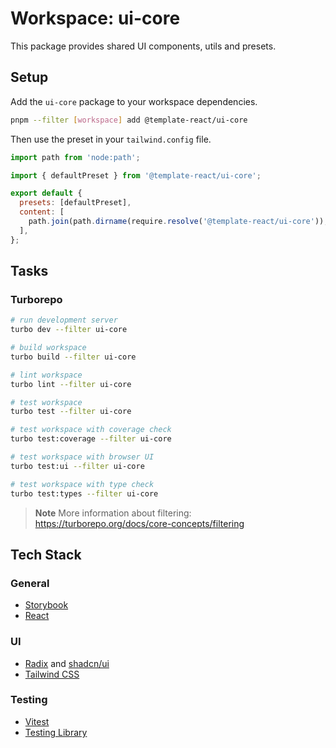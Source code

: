 # Workspace: ui-core

This package provides shared UI components, utils and presets.

## Setup

Add the `ui-core` package to your workspace dependencies.

```sh
pnpm --filter [workspace] add @template-react/ui-core
```

Then use the preset in your `tailwind.config` file.

```js
import path from 'node:path';

import { defaultPreset } from '@template-react/ui-core';

export default {
  presets: [defaultPreset],
  content: [
    path.join(path.dirname(require.resolve('@template-react/ui-core')), '*.js'),
  ],
};
```

## Tasks

### Turborepo

```sh
# run development server
turbo dev --filter ui-core

# build workspace
turbo build --filter ui-core

# lint workspace
turbo lint --filter ui-core

# test workspace
turbo test --filter ui-core

# test workspace with coverage check
turbo test:coverage --filter ui-core

# test workspace with browser UI
turbo test:ui --filter ui-core

# test workspace with type check
turbo test:types --filter ui-core
```

> **Note**
> More information about filtering: https://turborepo.org/docs/core-concepts/filtering

## Tech Stack

### General

- [Storybook](https://storybook.js.org)
- [React](https://reactjs.org)

### UI

- [Radix](https://www.radix-ui.com) and [shadcn/ui](https://ui.shadcn.com)
- [Tailwind CSS](https://tailwindcss.com)

### Testing

- [Vitest](https://vitest.dev)
- [Testing Library](https://testing-library.com)

